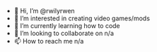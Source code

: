 - 👋 Hi, I’m @rwilyrwen
- 👀 I’m interested in creating video games/mods
- 🌱 I’m currently learning how to code
- 💞️ I’m looking to collaborate on n/a
- 📫 How to reach me n/a

<!---
rwilyrwen/rwilyrwen is a ✨ special ✨ repository because its `README.md` (this file) appears on your GitHub profile.
You can click the Preview link to take a look at your changes.
--->
